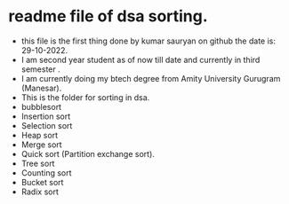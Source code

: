 # readme file of dsa sorting.
* this file is the first thing done by kumar sauryan on github the date is: 29-10-2022.
* I am second year student as of now till date and currently in third semester .
* I am currently doing my btech degree from Amity University Gurugram (Manesar).
* This is the folder for sorting in dsa.
* bubblesort
* Insertion sort
* Selection sort
* Heap sort
* Merge sort
* Quick sort (Partition exchange sort).
* Tree sort
* Counting sort
* Bucket sort
* Radix sort

